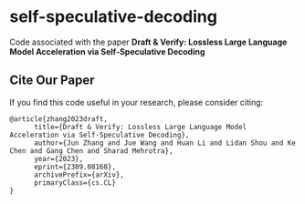 # self-speculative-decoding

Code associated with the paper **Draft &amp; Verify: Lossless Large Language Model Acceleration via Self-Speculative Decoding**


## Cite Our Paper

If you find this code useful in your research, please consider citing:

```
@article{zhang2023draft,
      title={Draft & Verify: Lossless Large Language Model Acceleration via Self-Speculative Decoding}, 
      author={Jun Zhang and Jue Wang and Huan Li and Lidan Shou and Ke Chen and Gang Chen and Sharad Mehrotra},
      year={2023},
      eprint={2309.08168},
      archivePrefix={arXiv},
      primaryClass={cs.CL}
}
```
